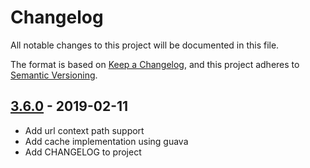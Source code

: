 # Changelog

All notable changes to this project will be documented in this file.

The format is based on [Keep a Changelog](https://keepachangelog.com/en/1.0.0/),
and this project adheres to [Semantic Versioning](https://semver.org/spec/v2.0.0.html).

## [3.6.0] - 2019-02-11

- Add url context path support
- Add cache implementation using guava
- Add CHANGELOG to project

[unreleased]: https://github.com/olivierlacan/keep-a-changelog/compare/v1.0.0...HEAD
[3.6.0]: https://github.com/olivierlacan/keep-a-changelog/compare/v3.6.0...v3.5.7
